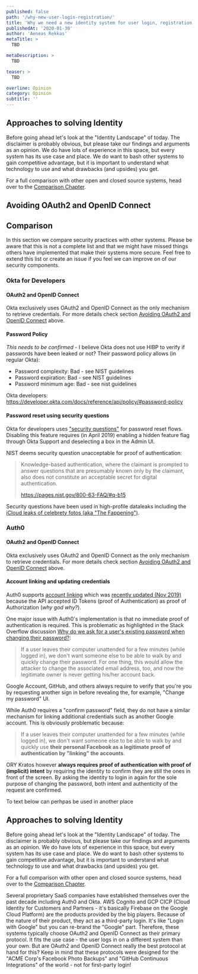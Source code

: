 ```yaml
---
published: false
path: '/why-new-user-login-registration/'
title: 'Why we need a new identity system for user login, registration'
publishedAt: '2020-01-30'
author: 'Aeneas Rekkas'
metaTitle: >
  TBD

metaDescription: >
  TBD

teaser: >
  TBD

overline: Opinion
category: Opinion
subtitle: ''
---
```


## Approaches to solving Identity

Before going ahead let's look at the "Identity Landscape" of today. The
disclaimer is probably obvious, but please take our findings and arguments as an
opinion. We do have lots of experience in this space, but every system has its
use case and place. We do want to bash other systems to gain competitive
advantage, but it is important to understand what technology to use and what
drawbacks (and upsides) you get.

For a full comparison with other open and closed source systems, head over to
the [Comparison Chapter](../further-reading/comparison.md).

## Avoiding OAuth2 and OpenID Connect

## Comparison

In this section we compare security practices with other systems. Please be
aware that this is not a complete list and that we might have missed things
others have implemented that make their systems more secure. Feel free to extend
this list or create an issue if you feel we can improve on of our security
components.

### Okta for Developers

#### OAuth2 and OpenID Connect

Okta exclusively uses OAuth2 and OpenID Connect as the only mechanism to
retrieve credentials. For more details check section
[Avoiding OAuth2 and OpenID Connect](#avoiding-oauth2-openid-connect) above.

#### Password Policy

_This needs to be confirmed_ - I believe Okta does not use HIBP to verify if
passwords have been leaked or not? Their password policy allows (in regular
Okta):

- Password complexity: Bad - see NIST guidelines
- Password expiration: Bad - see NIST guidelines
- Password minimum age: Bad - see nist guidelines

Okta developers:
https://developer.okta.com/docs/reference/api/policy/#password-policy

#### Password reset using security questions

Okta for developers uses
["security questions"](https://devforum.okta.com/t/forgot-password-flow-is-it-possible-to-skip-security-question/4928/1)
for password reset flows. Disabling this feature requires (in April 2019)
enabling a hidden feature flag through Okta Support and deselecting a box in the
Admin UI.

NIST deems security question unacceptable for proof of authentication:

> Knowledge-based authentication, where the claimant is prompted to answer
> questions that are presumably known only by the claimant, also does not
> constitute an acceptable secret for digital authentication.
>
> https://pages.nist.gov/800-63-FAQ/#q-b15

Security questions have been used in high-profile dataleaks including the
[iCloud leaks of celebrety fotos (aka "The Fappening")](https://en.wikipedia.org/wiki/ICloud_leaks_of_celebrity_photos).

### Auth0

#### OAuth2 and OpenID Connect

Okta exclusively uses OAuth2 and OpenID Connect as the only mechanism to
retrieve credentials. For more details check section
[Avoiding OAuth2 and OpenID Connect](#avoiding-oauth2-openid-connect) above.

#### Account linking and updating credentials

Auth0 supports [account linking](https://auth0.com/docs/link-accounts) which was
[recently updated (Nov 2019)](https://auth0.com/docs/migrations/guides/account-linking)
because the API accepted ID Tokens (proof of Authentication) as proof of
Authorization (_why god why?_).

One major issue with Auth0's implementation is that no immediate proof of
authentication is required. This is problematic as highlighted in the Stack
Overflow discussion
[Why do we ask for a user's existing password when changing their password?](https://security.stackexchange.com/questions/24291/why-do-we-ask-for-a-users-existing-password-when-changing-their-password):

> If a user leaves their computer unattended for a few minutes (while logged
> in), we don't want someone else to be able to walk by and quickly change their
> password. For one thing, this would allow the attacker to change the
> associated email address, too, and now the legitimate owner is never getting
> his/her account back.

Google Account, GitHub, and others always require to verify that you're you by
requesting another sign in before revealing the, for example, "Change my
password" UI.

While Auth0 requires a "confirm password" field, they do not have a similar
mechanism for linking additional credentials such as another Google account.
This is obviously problematic because:

> If a user leaves their computer unattended for a few minutes (while logged
> in), we don't want someone else to be able to walk by and quickly use **their
> personal Facebook as a legitimate proof of authentication by "linking" the
> accounts**.

ORY Kratos however **always requires proof of authentication with proof of
(implicit) intent** by requiring the identity to confirm they are still the ones
in front of the screen. By asking the identity to login in again for the sole
purpose of changing the password, both intent and authenticity of the request
are confirmed.

To text below can perhpas be used in another place

## Approaches to solving Identity

Before going ahead let's look at the "Identity Landscape" of today. The
disclaimer is probably obvious, but please take our findings and arguments as an
opinion. We do have lots of experience in this space, but every system has its
use case and place. We do want to bash other systems to gain competitive
advantage, but it is important to understand what technology to use and what
drawbacks (and upsides) you get.

For a full comparison with other open and closed source systems, head over to
the [Comparison Chapter](../further-reading/comparison.md).

Several proprietary SaaS companies have established themselves over the past
decade including Auth0 and Okta. AWS Cognito and GCP CICP (Cloud Identity for
Customers and Partners - it's basically Firebase on the Google Cloud Platform)
are the products provided by the big players. Because of the nature of their
product, they act as a third-party login. It's like "Login with Google" but you
can re-brand the "Google" part. Therefore, these systems typically choose OAuth2
and OpenID Connect as their primary protocol. It fits the use case - the user
logs in on a different system than your own. But are OAuth2 and OpenID Connect
really the best protocol at hand for this? Keep in mind that these protocols
were designed for the "ACME Corp's Facebook Photo Backups" and "GitHub
Continuous Integrations" of the world - not for first-party login!
